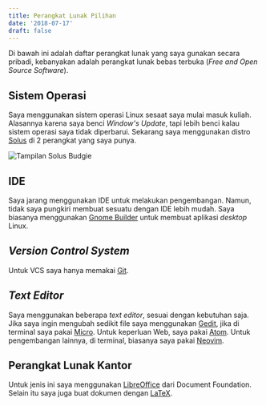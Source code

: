 ```yaml
---
title: Perangkat Lunak Pilihan
date: '2018-07-17'
draft: false
---
```

Di bawah ini adalah daftar perangkat lunak yang saya gunakan secara pribadi, kebanyakan adalah perangkat lunak bebas terbuka (*Free and Open Source Software*).

## Sistem Operasi

Saya menggunakan sistem operasi Linux sesaat saya mulai masuk kuliah. Alasannya karena saya benci _Window's Update_, tapi lebih benci kalau sistem operasi saya tidak diperbarui. Sekarang saya menggunakan distro [Solus](https://solus-project.com/home/) di 2 perangkat yang saya punya.

![Tampilan Solus Budgie](https://solus-project.com//imgs//release-images/3/Budgie.jpg)

## IDE

Saya jarang menggunakan IDE untuk melakukan pengembangan. Namun, tidak saya pungkiri membuat sesuatu dengan IDE lebih mudah. Saya biasanya menggunakan [Gnome Builder](https://wiki.gnome.org/Apps/Builder) untuk membuat aplikasi *desktop* Linux.

## *Version Control System*

Untuk VCS saya hanya memakai [Git](https://git-scm.com/).

## *Text Editor*

Saya menggunakan beberapa *text editor*, sesuai dengan kebutuhan saja. Jika saya ingin mengubah sedikit file saya menggunakan [Gedit](https://wiki.gnome.org/Apps/Gedit), jika di terminal saya pakai [Micro](https://micro-editor.github.io/). Untuk keperluan Web, saya pakai [Atom](https://atom.io/). Untuk pengembangan lainnya, di terminal, biasanya saya pakai [Neovim](https://neovim.io/).

## Perangkat Lunak Kantor

Untuk jenis ini saya menggunakan [LibreOffice](https://www.libreoffice.org/) dari Document Foundation. Selain itu saya juga buat dokumen dengan [LaTeX](https://tug.org/texlive/).

